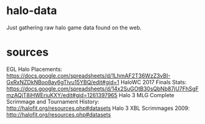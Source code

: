 # halo-data
Just gathering raw halo game data found on the web.

# sources

EGL Halo Placements: https://docs.google.com/spreadsheets/d/1LhmAF2T36WzZ3vBI-GxRxNZDkNBoo8ay6gTlvu15YBQ/edit#gid=1
HaloWC 2017 Finals Stats: https://docs.google.com/spreadsheets/d/14x2SuGOtB30sQbNb87jU7FhSgFmzAQjT8iHWEriuKXY/edit#gid=1261397965
Halo 3 MLG Complete Scrimmage and Tournament History: http://halofit.org/resources.php#datasets
Halo 3 XBL Scrimmages 2009: http://halofit.org/resources.php#datasets
